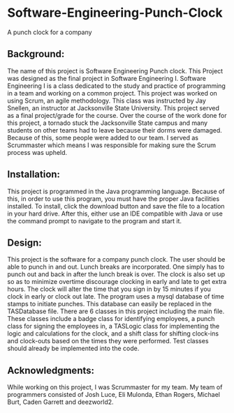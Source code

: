 # Software-Engineering-Punch-Clock
A punch clock for a company
## Background:
The name of this project is Software Engineering Punch clock. This Project was designed as the final project in Software Engineering I. Software Engineering I is a class dedicated to the study and practice of programming in a team and working on a common project. This project was worked on using Scrum, an agile methodology. This class was instructed by Jay Snellen, an instructor at Jacksonville State University. This project served as a final project/grade for the course. Over the course of the work done for this project, a tornado stuck the Jacksonville State campus and many students on other teams had to leave because their dorms were damaged. Because of this, some people were added to our team. I served as Scrummaster which means I was responsible for making sure the Scrum process was upheld.
## Installation:
This project is programmed in the Java programming language. Because of this, in order to use this program, you must have the proper Java facilities installed. To install, click the download button and save the file to a location in your hard drive. After this, either use an IDE compatible with Java or use the command prompt to navigate to the program and start it.
## Design:
This project is the software for a company punch clock. The user should be able to punch in and out. Lunch breaks are incorporated. One simply has to punch out and back in after the lunch break is over. The clock is also set up so as to minimize overtime discourage clocking in early and late to get extra hours. The clock will alter the time that you sign in by 15 minutes if you clock in early or clock out late. The program uses a mysql database of time stamps to initiate punches. This database can easily be replaced in the TASDatabase file. There are 6 classes in this project including the main file. These classes include a badge class for identifying employees, a punch class for signing the employees in, a TASLogic class for implementing the logic and calculations for the clock, and a shift class for shifting clock-ins and clock-outs based on the times they were performed. Test classes should already be implemented into the code.
## Acknowledgments:
While working on this project, I was Scrummaster for my team. My team of programmers consisted of Josh Luce, Eli Mulonda, Ethan Rogers, Michael Burt, Caden Garrett and deezworld2. 

